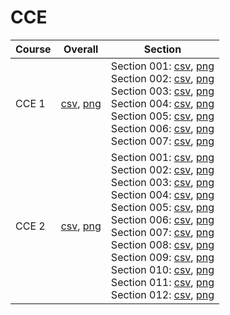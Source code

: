 # CCE

| Course | Overall | Section |
| ------ | ------- | ------- |
| CCE 1 | [csv](https://github.com/UCSD-Historical-Enrollment-Data/2025Winter/blob/main/overall/CCE%201.csv), [png](https://raw.githubusercontent.com/UCSD-Historical-Enrollment-Data/2025Winter/main/plot_overall/CCE%201.png) | Section 001: [csv](https://github.com/UCSD-Historical-Enrollment-Data/2025Winter/blob/main/section/CCE%201_001.csv), [png](https://raw.githubusercontent.com/UCSD-Historical-Enrollment-Data/2025Winter/main/plot_section/CCE%201_001.png)<br>Section 002: [csv](https://github.com/UCSD-Historical-Enrollment-Data/2025Winter/blob/main/section/CCE%201_002.csv), [png](https://raw.githubusercontent.com/UCSD-Historical-Enrollment-Data/2025Winter/main/plot_section/CCE%201_002.png)<br>Section 003: [csv](https://github.com/UCSD-Historical-Enrollment-Data/2025Winter/blob/main/section/CCE%201_003.csv), [png](https://raw.githubusercontent.com/UCSD-Historical-Enrollment-Data/2025Winter/main/plot_section/CCE%201_003.png)<br>Section 004: [csv](https://github.com/UCSD-Historical-Enrollment-Data/2025Winter/blob/main/section/CCE%201_004.csv), [png](https://raw.githubusercontent.com/UCSD-Historical-Enrollment-Data/2025Winter/main/plot_section/CCE%201_004.png)<br>Section 005: [csv](https://github.com/UCSD-Historical-Enrollment-Data/2025Winter/blob/main/section/CCE%201_005.csv), [png](https://raw.githubusercontent.com/UCSD-Historical-Enrollment-Data/2025Winter/main/plot_section/CCE%201_005.png)<br>Section 006: [csv](https://github.com/UCSD-Historical-Enrollment-Data/2025Winter/blob/main/section/CCE%201_006.csv), [png](https://raw.githubusercontent.com/UCSD-Historical-Enrollment-Data/2025Winter/main/plot_section/CCE%201_006.png)<br>Section 007: [csv](https://github.com/UCSD-Historical-Enrollment-Data/2025Winter/blob/main/section/CCE%201_007.csv), [png](https://raw.githubusercontent.com/UCSD-Historical-Enrollment-Data/2025Winter/main/plot_section/CCE%201_007.png) |
| CCE 2 | [csv](https://github.com/UCSD-Historical-Enrollment-Data/2025Winter/blob/main/overall/CCE%202.csv), [png](https://raw.githubusercontent.com/UCSD-Historical-Enrollment-Data/2025Winter/main/plot_overall/CCE%202.png) | Section 001: [csv](https://github.com/UCSD-Historical-Enrollment-Data/2025Winter/blob/main/section/CCE%202_001.csv), [png](https://raw.githubusercontent.com/UCSD-Historical-Enrollment-Data/2025Winter/main/plot_section/CCE%202_001.png)<br>Section 002: [csv](https://github.com/UCSD-Historical-Enrollment-Data/2025Winter/blob/main/section/CCE%202_002.csv), [png](https://raw.githubusercontent.com/UCSD-Historical-Enrollment-Data/2025Winter/main/plot_section/CCE%202_002.png)<br>Section 003: [csv](https://github.com/UCSD-Historical-Enrollment-Data/2025Winter/blob/main/section/CCE%202_003.csv), [png](https://raw.githubusercontent.com/UCSD-Historical-Enrollment-Data/2025Winter/main/plot_section/CCE%202_003.png)<br>Section 004: [csv](https://github.com/UCSD-Historical-Enrollment-Data/2025Winter/blob/main/section/CCE%202_004.csv), [png](https://raw.githubusercontent.com/UCSD-Historical-Enrollment-Data/2025Winter/main/plot_section/CCE%202_004.png)<br>Section 005: [csv](https://github.com/UCSD-Historical-Enrollment-Data/2025Winter/blob/main/section/CCE%202_005.csv), [png](https://raw.githubusercontent.com/UCSD-Historical-Enrollment-Data/2025Winter/main/plot_section/CCE%202_005.png)<br>Section 006: [csv](https://github.com/UCSD-Historical-Enrollment-Data/2025Winter/blob/main/section/CCE%202_006.csv), [png](https://raw.githubusercontent.com/UCSD-Historical-Enrollment-Data/2025Winter/main/plot_section/CCE%202_006.png)<br>Section 007: [csv](https://github.com/UCSD-Historical-Enrollment-Data/2025Winter/blob/main/section/CCE%202_007.csv), [png](https://raw.githubusercontent.com/UCSD-Historical-Enrollment-Data/2025Winter/main/plot_section/CCE%202_007.png)<br>Section 008: [csv](https://github.com/UCSD-Historical-Enrollment-Data/2025Winter/blob/main/section/CCE%202_008.csv), [png](https://raw.githubusercontent.com/UCSD-Historical-Enrollment-Data/2025Winter/main/plot_section/CCE%202_008.png)<br>Section 009: [csv](https://github.com/UCSD-Historical-Enrollment-Data/2025Winter/blob/main/section/CCE%202_009.csv), [png](https://raw.githubusercontent.com/UCSD-Historical-Enrollment-Data/2025Winter/main/plot_section/CCE%202_009.png)<br>Section 010: [csv](https://github.com/UCSD-Historical-Enrollment-Data/2025Winter/blob/main/section/CCE%202_010.csv), [png](https://raw.githubusercontent.com/UCSD-Historical-Enrollment-Data/2025Winter/main/plot_section/CCE%202_010.png)<br>Section 011: [csv](https://github.com/UCSD-Historical-Enrollment-Data/2025Winter/blob/main/section/CCE%202_011.csv), [png](https://raw.githubusercontent.com/UCSD-Historical-Enrollment-Data/2025Winter/main/plot_section/CCE%202_011.png)<br>Section 012: [csv](https://github.com/UCSD-Historical-Enrollment-Data/2025Winter/blob/main/section/CCE%202_012.csv), [png](https://raw.githubusercontent.com/UCSD-Historical-Enrollment-Data/2025Winter/main/plot_section/CCE%202_012.png) |
